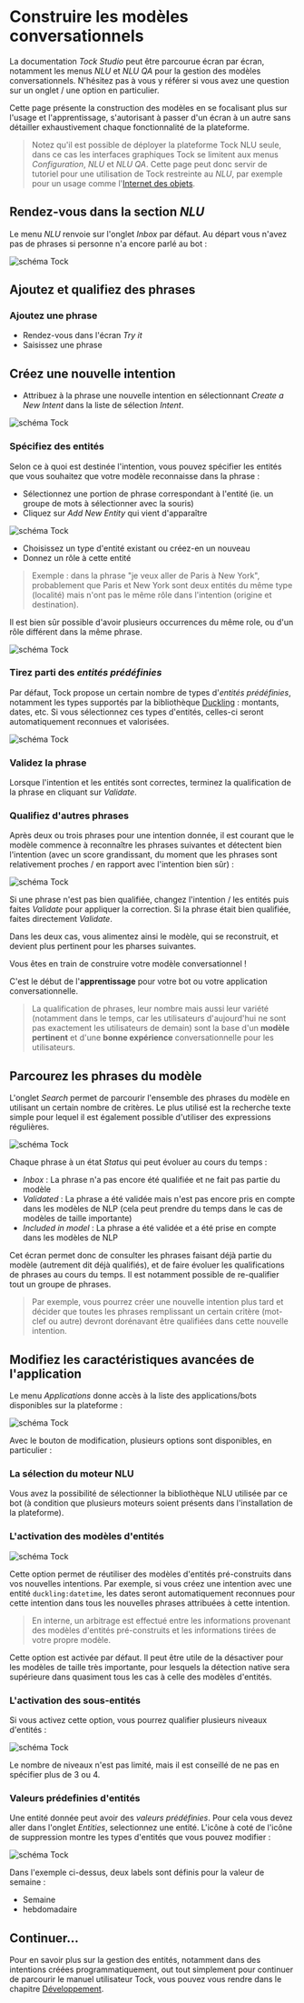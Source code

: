 # Construire les modèles conversationnels

La documentation _Tock Studio_ peut être parcourue écran par écran, notamment les menus _NLU_
et _NLU QA_ pour la gestion des modèles conversationnels. N'hésitez pas à vous y référer si vous 
avez une question sur un onglet / une option en particulier.

Cette page présente la construction des modèles en se focalisant plus sur l'usage et l'apprentissage, 
s'autorisant à passer d'un écran à un autre sans détailler exhaustivement chaque fonctionnalité de la plateforme.

> Notez qu'il est possible de déployer la plateforme Tock NLU seule, dans ce cas les interfaces graphiques Tock 
>se limitent aux menus _Configuration_, _NLU_ et _NLU QA_. Cette page peut donc servir de tutoriel pour une utilisation 
>de Tock restreinte au _NLU_, par exemple pour un usage comme l'[Internet des objets](https://fr.wikipedia.org/wiki/Internet_des_objets).

## Rendez-vous dans la section *NLU*

Le menu _NLU_ renvoie sur l'onglet _Inbox_ par défaut. Au départ vous n'avez pas de phrases si personne n'a encore parlé au bot :

![schéma Tock](../../img/inbox.png "Aucune phrase à qualifier")

## Ajoutez et qualifiez des phrases

### Ajoutez une phrase

* Rendez-vous dans l'écran _Try it_
* Saisissez une phrase

## Créez une nouvelle intention

* Attribuez à la phrase une nouvelle intention en sélectionnant _Create a New Intent_ dans la liste de sélection _Intent_.

![schéma Tock](../../img/try-it-1.png "Création d'une nouvelle intention")
 
### Spécifiez des entités
 
Selon ce à quoi est destinée l'intention, vous pouvez spécifier les entités que vous souhaitez que votre modèle reconnaisse
dans la phrase :

* Sélectionnez une portion de phrase correspondant à l'entité (ie. un groupe de mots à sélectionner avec la souris)
* Cliquez sur _Add New Entity_ qui vient d'apparaître

![schéma Tock](../../img/try-it-2.png "Sélection d'une entité")
 
* Choisissez un type d'entité existant ou créez-en un nouveau
* Donnez un rôle à cette entité

> Exemple : dans la phrase "je veux aller de Paris à New York", probablement que Paris et New York sont deux entités 
>du même type (localité) mais n'ont pas le même rôle dans l'intention (origine et destination).

Il est bien sûr possible d'avoir plusieurs occurrences du même role, ou d'un rôle différent dans la même phrase.

![schéma Tock](../../img/try-it-4.png "Sélection de plusieurs entités")

### Tirez parti des *entités prédéfinies*

Par défaut, Tock propose un certain nombre de types d'_entités prédéfinies_, notamment les types supportés par la bibliothèque
[Duckling](https://github.com/facebook/duckling) : montants, dates, etc. Si vous sélectionnez ces types d'entités, 
celles-ci seront automatiquement reconnues et valorisées.
 
![schéma Tock](../../img/try-it-3.png "Ajout d'une entité - étape 1")

### Validez la phrase

Lorsque l'intention et les entités sont correctes, terminez la qualification de la phrase en cliquant sur _Validate_. 

### Qualifiez d'autres phrases

Après deux ou trois phrases pour une intention donnée, il est courant que le modèle commence à reconnaître 
les phrases suivantes et détectent bien l'intention (avec un score grandissant, du moment que les 
phrases sont relativement proches / en rapport avec l'intention bien sûr) :

![schéma Tock](../../img/try-it-5.png "Détection d'une phrase")

Si une phrase n'est pas bien qualifiée, changez l'intention / les entités puis faites _Validate_ pour appliquer 
la correction. Si la phrase était bien qualifiée, faites directement _Validate_.

Dans les deux cas, vous alimentez ainsi le modèle, qui se reconstruit, et devient plus pertinent pour les 
pharses suivantes.

Vous êtes en train de construire votre modèle conversationnel !

C'est le début de l'**apprentissage** pour votre bot ou votre application conversationnelle.

> La qualification de phrases, leur nombre mais aussi leur variété (notamment dans le temps, car les utilisateurs d'aujourd'hui ne sont 
pas exactement les utilisateurs de demain) sont la base d'un **modèle pertinent** et d'une **bonne expérience** conversationnelle 
pour les utilisateurs. 

## Parcourez les phrases du modèle

L'onglet _Search_ permet de parcourir l'ensemble des phrases du modèle en utilisant un certain nombre de critères.
Le plus utilisé est la recherche texte simple pour lequel il est également possible d'utiliser des expressions régulières.

![schéma Tock](../../img/search.png "Recherche d'une phrase")

Chaque phrase à un état _Status_ qui peut évoluer au cours du temps :

* _Inbox_ : La phrase n'a pas encore été qualifiée et ne fait pas partie du modèle
* _Validated_ : La phrase a été validée mais n'est pas encore pris en compte dans les modèles de NLP (cela peut prendre du temps dans le cas de modèles de taille importante)
* _Included in model_ : La phrase a été validée et a été prise en compte dans les modèles de NLP

Cet écran permet donc de consulter les phrases faisant déjà partie du modèle (autrement dit déjà qualifiés),
 et de faire évoluer les qualifications de phrases au cours du temps. Il est notamment possible 
 de re-qualifier tout un groupe de phrases.

> Par exemple, vous pourrez créer une nouvelle intention plus tard et décider que toutes les phrases remplissant 
>un certain critère (mot-clef ou autre) devront dorénavant être qualifiées dans cette nouvelle intention.

## Modifiez les caractéristiques avancées de l'application

Le menu _Applications_ donne accès à la liste des applications/bots disponibles sur la plateforme :

![schéma Tock](../../img/applications.png "Liste des applications")

Avec le bouton de modification, plusieurs options sont disponibles, en particulier :

### La sélection du moteur NLU

Vous avez la possibilité de sélectionner la bibliothèque NLU utilisée par ce bot 
(à condition que plusieurs moteurs soient présents dans l'installation de la plateforme).

### L'activation des modèles d'entités

![schéma Tock](../../img/application.png "Configuration de l'application")

Cette option permet de réutiliser des modèles d'entités pré-construits dans vos nouvelles intentions. 
Par exemple, si vous créez une intention avec une entité `duckling:datetime`, 
les dates seront automatiquement reconnues pour cette intention dans tous les nouvelles phrases attribuées à cette 
intention.

> En interne, un arbitrage est effectué entre les informations provenant des modèles d'entités pré-construits et les 
>informations tirées de votre propre modèle.

Cette option est activée par défaut. Il peut être utile de la désactiver pour les modèles de taille très importante, 
pour lesquels la détection native sera supérieure dans quasiment tous les cas à celle des modèles d'entités. 

### L'activation des sous-entités

Si vous activez cette option, vous pourrez qualifier plusieurs niveaux d'entités :

![schéma Tock](../../img/subentities.png "Support des sous-entités")

Le nombre de niveaux n'est pas limité, mais il est conseillé de ne pas en spécifier plus de 3 ou 4.

### Valeurs prédefinies d'entités

Une entité donnée peut avoir des _valeurs prédéfinies_. Pour cela vous devez aller dans l'onglet _Entities_, 
selectionnez une entité. L'icône à coté de l'icône de suppression montre les types d'entités que vous pouvez modifier :

![schéma Tock](../../img/predefined-values.png "Support des sous-entités")

Dans l'exemple ci-dessus, deux labels sont définis pour la valeur de semaine :
 
 * Semaine
 * hebdomadaire

## Continuer...

Pour en savoir plus sur la gestion des entités, notamment dans des intentions créées programmatiquement, 
out tout simplement pour continuer de parcourir le manuel utilisateur Tock, 
vous pouvez vous rendre dans le chapitre [Développement](../../dev/modes.md).